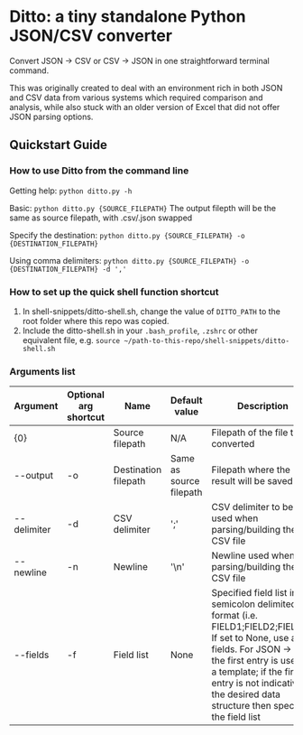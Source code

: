 # Ditto: a tiny standalone Python JSON/CSV converter

Convert JSON -> CSV or CSV -> JSON in one straightforward terminal command.

This was originally created to deal with an environment rich in both JSON and CSV data from various systems which required comparison and analysis, while also stuck with an older version of Excel that did not offer JSON parsing options.

## Quickstart Guide

### How to use Ditto from the command line

Getting help:
`python ditto.py -h`

Basic:
`python ditto.py {SOURCE_FILEPATH}`
The output filepth will be the same as source filepath, with .csv/.json swapped

Specify the destination:
`python ditto.py {SOURCE_FILEPATH} -o {DESTINATION_FILEPATH}`

Using comma delimiters:
`python ditto.py {SOURCE_FILEPATH} -o {DESTINATION_FILEPATH} -d ','`

### How to set up the quick shell function shortcut

1. In shell-snippets/ditto-shell.sh, change the value of `DITTO_PATH` to the root folder where this repo was copied.
2. Include the ditto-shell.sh in your `.bash_profile`, `.zshrc` or other equivalent file, e.g. `source ~/path-to-this-repo/shell-snippets/ditto-shell.sh`

### Arguments list

| Argument | Optional arg shortcut | Name | Default value | Description |
| --- | --- | --- | --- | --- |
| {0} |  | Source filepath | N/A | Filepath of the file to be converted |
| --output | -o | Destination filepath | Same as source filepath | Filepath where the result will be saved |
| --delimiter | -d | CSV delimiter | ';' | CSV delimiter to be used when parsing/building the CSV file |
| --newline | -n | Newline | '\n' | Newline used when parsing/building the CSV file |
| --fields | -f | Field list | None | Specified field list in semicolon delimited format (i.e. FIELD1;FIELD2;FIELD3). If set to None, use all fields. For JSON -> CSV the first entry is used as a template; if the first entry is not indicative of the desired data structure then specify the field list |
